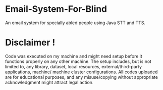# Email-System-For-Blind
An email system for specially abled people using Java STT and TTS.

# Disclaimer !
Code was executed on my machine and might need setup before it functions properly on any other machine. The setup includes, but is not limited to, any library, dataset, local resources, external/third-party applications, machine/ machine cluster configurations. All codes uploaded are for educational purposes, and any misuse/copying without appropriate acknowledgment might attract legal action.
